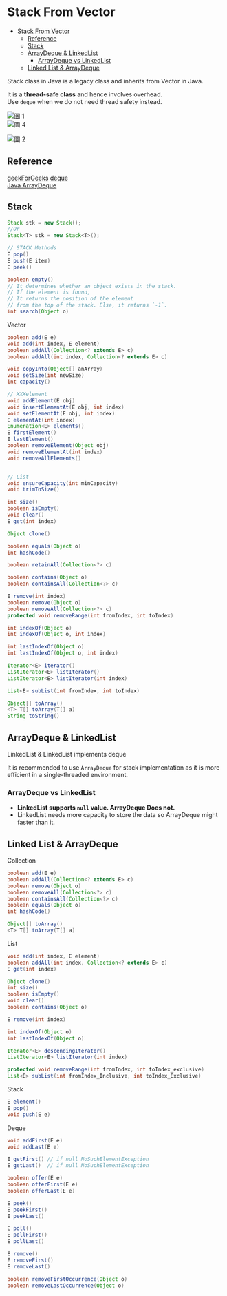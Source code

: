 # Stack From Vector

- [Stack From Vector](#stack-from-vector)
  - [Reference](#reference)
  - [Stack](#stack)
  - [ArrayDeque & LinkedList](#arraydeque--linkedlist)
    - [ArrayDeque vs LinkedList](#arraydeque-vs-linkedlist)
  - [Linked List & ArrayDeque](#linked-list--arraydeque)

Stack class in Java is a legacy class and inherits from Vector in Java.   

It is a **thread-safe class** and hence involves overhead.     
Use `deque` when we do not need thread safety instead.

![圖 1](../../images/1fef51ac296b998d1523e0e130d217cabc0959a6c886bfbf8766b64e5c3c9b3d.png)  
![圖 4](../images/278f13baf8d21fa522f728785943075c7a3952d86f055fabf10187deb1cdf047.png) 

![圖 2](../../images/d6d10331410504c53fb7a559a5435a5f89452bb56d4404e6c2afb51d1190d3b0.png)  

## Reference

[geekForGeeks](https://www.geeksforgeeks.org/stack-class-in-java/)
[deque](https://ithelp.ithome.com.tw/articles/10229634)   
[Java ArrayDeque](https://www.cainiaojc.com/java/java-arraydeque.html)

## Stack 

```java
Stack stk = new Stack();  
//Or
Stack<T> stk = new Stack<T>();  
```

```java 
// STACK Methods
E pop()
E push(E item)
E peek()

boolean	empty()
// It determines whether an object exists in the stack. 
// If the element is found, 
// It returns the position of the element 
// from the top of the stack. Else, it returns `-1`.
int	search(Object o)
```


Vector
```java
boolean	add(E e)
void add(int index, E element)
boolean	addAll(Collection<? extends E> c)
boolean	addAll(int index, Collection<? extends E> c)

void copyInto(Object[] anArray)
void setSize(int newSize)
int	capacity()

// XXXelement
void addElement(E obj)
void insertElementAt(E obj, int index)
void setElementAt(E obj, int index)
E elementAt(int index)
Enumeration<E> elements()
E firstElement()
E lastElement()
boolean removeElement(Object obj)
void removeElementAt(int index)
void removeAllElements()


// List
void ensureCapacity(int minCapacity)
void trimToSize()

int	size()
boolean	isEmpty()
void clear()
E get(int index)

Object clone()

boolean	equals(Object o)
int	hashCode()

boolean	retainAll(Collection<?> c)

boolean	contains(Object o)
boolean	containsAll(Collection<?> c)

E remove(int index)
boolean	remove(Object o)
boolean	removeAll(Collection<?> c)
protected void removeRange(int fromIndex, int toIndex)

int	indexOf(Object o)
int	indexOf(Object o, int index)

int	lastIndexOf(Object o)
int	lastIndexOf(Object o, int index)

Iterator<E>	iterator()
ListIterator<E>	listIterator()
ListIterator<E>	listIterator(int index)

List<E>	subList(int fromIndex, int toIndex)

Object[] toArray()
<T> T[]	toArray(T[] a)
String toString()
```


## ArrayDeque & LinkedList

LinkedList & LinkedList implements deque

It is recommended to use `ArrayDeque` for stack implementation as it is more efficient in a single-threaded environment.

### ArrayDeque vs LinkedList

- **LinkedList supports `null` value. ArrayDeque Does not.**    
- LinkedList needs more capacity to store the data so ArrayDeque might faster than it.    

## Linked List & ArrayDeque

Collection
```java
boolean	add(E e)
boolean	addAll(Collection<? extends E> c)
boolean remove(Object o)
boolean	removeAll(Collection<?> c)
boolean	containsAll(Collection<?> c)
boolean	equals(Object o)
int	hashCode()

Object[] toArray()
<T> T[] toArray(T[] a)
```

List
```java
void add(int index, E element)
boolean	addAll(int index, Collection<? extends E> c)
E get(int index)

Object clone()
int	size()
boolean	isEmpty()
void clear()
boolean contains(Object o)

E remove(int index)

int	indexOf(Object o)
int	lastIndexOf(Object o)

Iterator<E>	descendingIterator()
ListIterator<E>	listIterator(int index)

protected void removeRange(int fromIndex, int toIndex_exclusive)
List<E> subList(int fromIndex_Inclusive, int toIndex_Exclusive)
```

Stack 
```java
E element()
E pop()
void push(E e)
```

Deque
```java
void addFirst(E e)  
void addLast(E e)

E getFirst() // if null NoSuchElementException
E getLast()  // if null NoSuchElementException

boolean	offer(E e)
boolean	offerFirst(E e)
boolean	offerLast(E e)

E peek()
E peekFirst()
E peekLast()

E poll()
E pollFirst()
E pollLast()

E remove()
E removeFirst()
E removeLast()

boolean	removeFirstOccurrence(Object o)
boolean	removeLastOccurrence(Object o)
```


